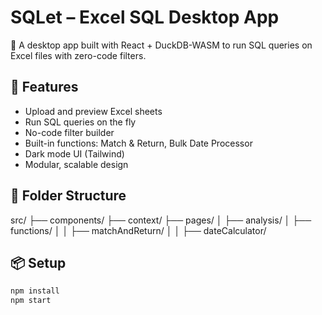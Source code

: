 # SQLet – Excel SQL Desktop App

🚀 A desktop app built with React + DuckDB-WASM to run SQL queries on Excel files with zero-code filters.

## 🧩 Features

- Upload and preview Excel sheets
- Run SQL queries on the fly
- No-code filter builder
- Built-in functions: Match & Return, Bulk Date Processor
- Dark mode UI (Tailwind)
- Modular, scalable design

## 📁 Folder Structure

src/
├── components/
├── context/
├── pages/
│ ├── analysis/
│ ├── functions/
│ │ ├── matchAndReturn/
│ │ ├── dateCalculator/

## 📦 Setup

```bash
npm install
npm start
```

